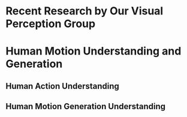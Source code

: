 # Recent Research by Our Visual Perception Group

# Human Motion Understanding and Generation

## Human Action Understanding

## Human Motion Generation Understanding
